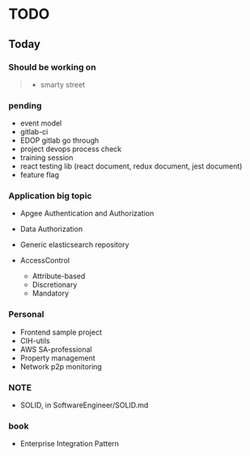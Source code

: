 # TODO

## Today

### Should be working on

> - smarty street

### pending

- event model
- gitlab-ci
- EDOP gitlab go through
- project devops process check
- training session
- react testing lib (react document, redux document, jest document)
- feature flag

### Application big topic

- Apgee Authentication and Authorization
- Data Authorization
- Generic elasticsearch repository

- AccessControl
  - Attribute-based
  - Discretionary
  - Mandatory

### Personal

- Frontend sample project
- CIH-utils
- AWS SA-professional
- Property management
- Network p2p monitoring

### NOTE

- SOLID, in SoftwareEngineer/SOLID.md

### book

- Enterprise Integration Pattern
